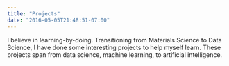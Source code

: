 ```yaml
---
title: "Projects"
date: "2016-05-05T21:48:51-07:00"
---
```


I believe in learning-by-doing. Transitioning from Materials Science to Data Science, I have done some interesting projects to help myself learn. These projects span from data science, machine learning, to artificial intelligence.   

